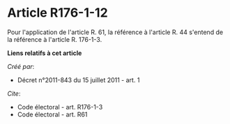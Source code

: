 # Article R176-1-12

Pour l'application de l'article R. 61, la référence à l'article R. 44 s'entend de la référence à l'article R. 176-1-3.

**Liens relatifs à cet article**

_Créé par_:

  - Décret n°2011-843 du 15 juillet 2011 - art. 1

_Cite_:

  - Code électoral - art. R176-1-3
  - Code électoral - art. R61
